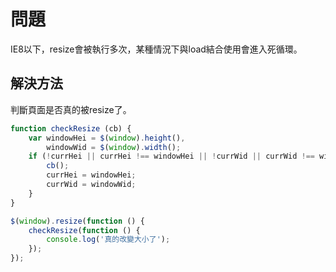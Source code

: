# 問題

IE8以下，resize會被執行多次，某種情況下與load結合使用會進入死循環。

## 解決方法

判斷頁面是否真的被resize了。

```javascript
function checkResize (cb) {
    var windowHei = $(window).height(),
        windowWid = $(window).width();
    if (!currHei || currHei !== windowHei || !currWid || currWid !== windowWid) {
    	cb();
        currHei = windowHei;
        currWid = windowWid;
    }
}

$(window).resize(function () {
	checkResize(function () {
        console.log('真的改變大小了');
	});
});
```
